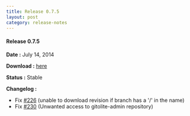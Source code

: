 ```yaml
---
title: Release 0.7.5
layout: post
category: release-notes
---
```


#### Release 0.7.5

**Date :** July 14, 2014

**Download :** [here](https://github.com/jbox-web/redmine_git_hosting/releases/tag/0.7.5)

**Status :** Stable

**Changelog :**

* Fix [#226](https://github.com/jbox-web/redmine_git_hosting/issues/226) (unable to download revision if branch has a '/' in the name)
* Fix [#230](https://github.com/jbox-web/redmine_git_hosting/issues/230) (Unwanted access to gitolite-admin repository)
